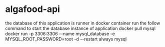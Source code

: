 # algafood-api

the database of this application is runner in docker container
  run the follow command to start the database instance of application
  docker pull mysql
  docker run -p 3306:3306 --name mysql_database -e MYSQL_ROOT_PASSWORD=root -d --restart always mysql

